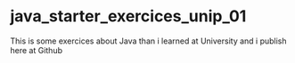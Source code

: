# java_starter_exercices_unip_01
This is some exercices about Java than i learned at University and i publish here at Github
